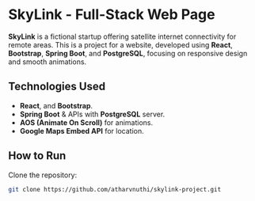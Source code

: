 # SkyLink - Full-Stack Web Page

**SkyLink** is a fictional startup offering satellite internet connectivity for remote areas. This is a project for a website, developed using **React**, **Bootstrap**, **Spring Boot**, and **PostgreSQL**, focusing on responsive design and smooth animations.

## Technologies Used

- **React**, and **Bootstrap**.
- **Spring Boot** & APIs with **PostgreSQL** server.
- **AOS (Animate On Scroll)** for animations.
- **Google Maps Embed API** for location.

## How to Run

Clone the repository:

```bash
git clone https://github.com/atharvnuthi/skylink-project.git
```
